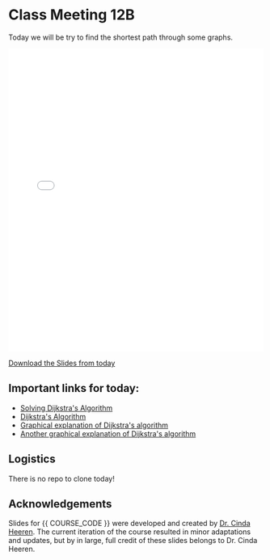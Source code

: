 # Class Meeting 12B

Today we will be try to find the shortest path through some graphs.

<div>
<iframe src="../../Lec18_Maps.pdf" width="100%" height="600px" frameBorder="0"> </iframe>
</div>

[Download the Slides from today](https://github.com/ubc-cs/cpsc203/raw/main/files/Lec18_Maps.pdf)

## Important links for today:

- [Solving Dijkstra's Algorithm](https://algo-dijkstra.vercel.app/index.html)
- [Dijkstra's Algorithm](https://en.wikipedia.org/wiki/Dijkstra%27s_algorithm)
- [Graphical explanation of Dijkstra's algorithm](https://www.geeksforgeeks.org/dijkstras-shortest-path-algorithm-greedy-algo-7/)
- [Another graphical explanation of Dijkstra's algorithm](https://www.freecodecamp.org/news/dijkstras-shortest-path-algorithm-visual-introduction/)

<!-- 
## Optional links for today
-->

## Logistics

There is no repo to clone today!
<!--
 1. Clone the Class Activity Repository

You will first need to "accept" the GitHub Classroom assignment to get a copy of the starter code.

You can do that by [clicking here](https://classroom.github.com/a/ZEaSSumI).

Then, clone the `classActivity1XY` repository by running the following line in your Terminal:

```
git clone <your_clone_url>
``` 
-->

## Acknowledgements

Slides for {{ COURSE_CODE }} were developed and created by [Dr. Cinda Heeren](https://www.cs.ubc.ca/people/cinda-heeren). The current iteration of the course resulted in minor adaptations and updates, but by in large, full credit of these slides belongs to Dr. Cinda Heeren.